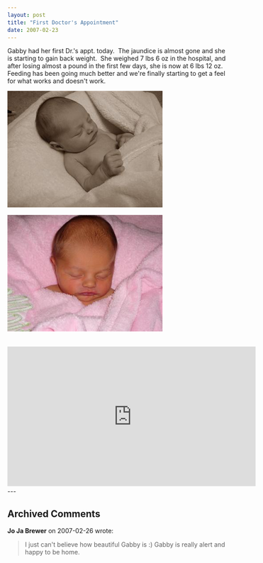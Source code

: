 ```yaml
---
layout: post
title: "First Doctor's Appointment"
date: 2007-02-23
---
```


<p>Gabby had her first Dr.'s appt. today.  The jaundice is almost gone and she is starting to gain back weight.  She weighed 7 lbs 6 oz in the hospital, and after losing almost a pound in the first few days, she is now at 6 lbs 12 oz.  Feeding has been going much better and we're finally starting to get a feel for what works and doesn't work.  </p>
<p><img alt="" height="263" src="/assets/images/2007-02-23-P1000273Sepia(Custom).jpg" width="350"/></p>
<p><img alt="" height="263" src="/assets/images/2007-02-23-P1000264(Custom).JPG" width="350"/></p>
<br/>
<iframe width="560" height="315" src="https://www.youtube.com/embed/jTMEl2_yoLE" frameborder="0" allowfullscreen></iframe>
---

## Archived Comments

**Jo Ja Brewer** on 2007-02-26 wrote:

> I just can't believe how beautiful Gabby is :)  Gabby is really alert and happy to be home.


